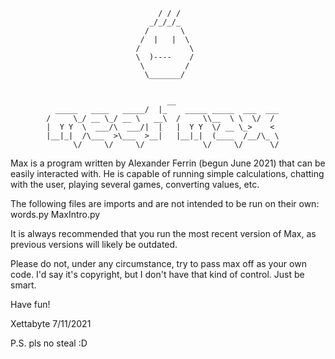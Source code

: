                                      / / /               
                                   _/_/_/_               
                                  /       \              
                                 /  |   |  \            
                                /           \            
                                \  )----    /           
                                 \         /            
                                  \_______/


                                       __                           
      		  _____   ____   _____/  |_    _____ _____  ___  ___
       		/     \_/ __ \_/ __ \   __\  /     \\__  \ \  \/  /
      		|  Y Y  \  ___/\  ___/|  |   |  Y Y  \/ __ \_>    < 
      		|__|_|  /\___  >\___  >__|   |__|_|  (____  /__/\_ \
      		      \/     \/     \/             \/     \/      \/   


Max is a program written by Alexander Ferrin (begun June 2021) that can be easily interacted with.
He is capable of running simple calculations, chatting with the user,
playing several games, converting values, etc.

The following files are imports and are not intended to be run on their own:
words.py
MaxIntro.py

It is always recommended that you run the most recent version of Max, as
previous versions will likely be outdated.

Please do not, under any circumstance, try to pass max off as your own code.
I'd say it's copyright, but I don't have that kind of control. Just be smart.

Have fun!


Xettabyte
7/11/2021

P.S.
  pls no steal :D
